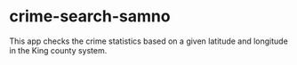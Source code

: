 # crime-search-samno
This app checks the crime statistics based on a given latitude and longitude in the King county system.

